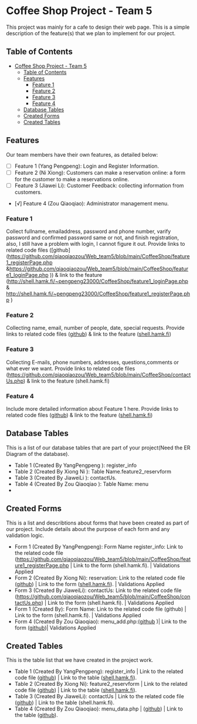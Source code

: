  # Coffee Shop Project - Team 5
 This project was mainly for a cafe to design their web page.
 This is a simple description of the feature(s) that we plan to implement for our project.
  ## Table of Contents
- [Coffee Shop Project - Team 5](#coffee-shop-project---team-5)
  - [Table of Contents](#table-of-contents)
  - [Features](#features)
    - [Feature 1](#feature-1)
    - [Feature 2](#feature-2)
    - [Feature 3](#feature-3)
    - [Feature 4](#feature-4)
  - [Database Tables](#database-tables)
  - [Created Forms](#created-forms)
  - [Created Tables](#created-tables)
## Features 
Our team members have their own features, as detailed below:
- [ ] Feature 1 (Yang Pengpeng): Login and Register Information.
- [ ] Feature 2 (Ni Xiong): Customers can make a reservation online: a form for the customer to make a   reservations online.
- [ ] Feature 3 (Jiawei Li): Customer Feedback: collecting information from customers.
- [√] Feature 4 (Zou Qiaoqiao): Administrator management menu.
### Feature 1
Collect fullname, emailaddress, password and phone number, varify password and confirmed password same or not, and finish registration, also, I still have a problem with login, I cannot figure it out. Provide links to related code files ([github](https://github.com/qiaoqiaozou/Web_team5/blob/main/CoffeeShop/feature1_registerPage.php &https://github.com/qiaoqiaozou/Web_team5/blob/main/CoffeeShop/feature1_loginPage.php )) & link to the feature (http://shell.hamk.fi/~pengpeng23000/CoffeeShop/feature1_loginPage.php & http://shell.hamk.fi/~pengpeng23000/CoffeeShop/feature1_registerPage.php ) 
### Feature 2
Collecting name, email, number of people, date, special requests. Provide links to related code files ([github](https://github.com/qiaoqiaozou/Web_team5/blob/main/CoffeeShop/feature2_reservForm.php)) & link to the feature ([shell.hamk.fi](http://shell.hamk.fi/~ni23000/shellcoffee/feature2_reservForm.php)) 
### Feature 3
Collecting E-mails, phone numbers, addresses, questions,comments or what ever we want. Provide links to related code files (https://github.com/qiaoqiaozou/Web_team5/blob/main/CoffeeShop/contactUs.php) & link to the feature (shell.hamk.fi) 
### Feature 4
Include more detailed information about Feature 1 here. Provide links to related code files ([github](https://github.com/qiaoqiaozou/Web_team5/blob/main/CoffeeShop/menu_add.php)) & link to the feature ([shell.hamk.fi](http://shell.hamk.fi/~qiaoqiao23000/CoffeeShop/menu_add.php)) 
## Database Tables
This is a list of our database tables that are part of your project(Need the ER Diagram of the database).
* Table 1 (Created By YangPengpeng ): register_info
* Table 2 (Created By Xiong Ni ): Table Name.feature2_reservform
* Table 3 (Created By JiaweiLi  ): contactUs.
* Table 4 (Created By Zou Qiaoqiao ): Table Name: menu
*
## Created Forms
This is a list and describtions about forms that have been created as part of our project. Include details about the purpose of each form and any validation logic.
* Form 1 (Created By YangPengpeng): Form Name register_info: Link to the related code file (https://github.com/qiaoqiaozou/Web_team5/blob/main/CoffeeShop/feature1_registerPage.php | Link to the form (shell.hamk.fi). | Validations Applied
* Form 2 (Created By Xiong Ni): reservation: Link to the related code file ([github](https://github.com/qiaoqiaozou/Web_team5/blob/main/CoffeeShop/feature2_reservForm.php)) | Link to the form ([shell.hamk.fi](http://shell.hamk.fi/~ni23000/shellcoffee/feature2_reservForm.php)). | Validations Applied
* Form 3 (Created By JiaweiLi): contactUs: Link to the related code file (https://github.com/qiaoqiaozou/Web_team5/blob/main/CoffeeShop/contactUs.php) | Link to the form (shell.hamk.fi). | Validations Applied
* Form 1 (Created By): Form Name: Link to the related code file (github) | Link to the form (shell.hamk.fi). | Validations Applied
* Form 4 (Created By Zou Qiaoqiao): menu_add.php:([github](https://github.com/qiaoqiaozou/Web_team5/blob/main/CoffeeShop/menu_update.php) )| Link to the form ([github](http://shell.hamk.fi/~qiaoqiao23000/CoffeeShop/menu_update.php?id=4))| Validations Applied
## Created Tables
This is the table list that we have created in the project work.
* Table 1 (Created By YangPengpeng): register_info | Link to the related code file ([github](https://github.com/qiaoqiaozou/Web_team5/blob/main/CoffeeShop/feature1_process2.php)) | Link to the table ([shell.hamk.fi](http://shell.hamk.fi/~pengpeng23000/CoffeeShop/feature1_registerPage.php)).
* Table 2 (Created By Xiong Ni): feature2_reservform | Link to the related code file ([github](https://github.com/qiaoqiaozou/Web_team5/blob/main/CoffeeShop/feature2_read.php)) | Link to the table ([shell.hamk.fi](http://shell.hamk.fi/~ni23000/shellcoffee/feature2_read.php)).
* Table 3 (Created By JiaweiLi): contactUs | Link to the related code file ([github](https://github.com/qiaoqiaozou/Web_team5/blob/main/CoffeeShop/processCon.php)) | Link to the table (shell.hamk.fi).
* Table 4 (Created By Zou Qiaoqiao): menu_data.php | ([github](https://github.com/qiaoqiaozou/Web_team5/blob/main/CoffeeShop/menu_data.php)) | Link to the table ([github](http://shell.hamk.fi/~qiaoqiao23000/CoffeeShop/menu_data.php)).





 


